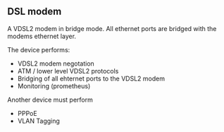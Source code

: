 DSL modem
---------

A VDSL2 modem in bridge mode.
All ethernet ports are bridged with the modems ethernet layer.

The device performs:
- VDSL2 modem negotation
- ATM / lower level VDSL2 protocols
- Bridging of all ehternet ports to the VDSL2 modem
- Monitoring (prometheus)

Another device must perform
- PPPoE
- VLAN Tagging
